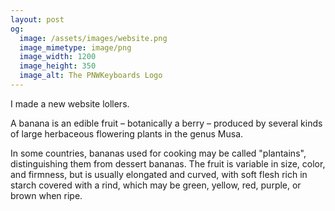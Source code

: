 ```yaml
---
layout: post
og:
  image: /assets/images/website.png
  image_mimetype: image/png
  image_width: 1200
  image_height: 350
  image_alt: The PNWKeyboards Logo
---
```


I made a new website lollers.

A banana is an edible fruit – botanically a berry – produced by several kinds
of large herbaceous flowering plants in the genus Musa.

In some countries, bananas used for cooking may be called "plantains",
distinguishing them from dessert bananas. The fruit is variable in size, color,
and firmness, but is usually elongated and curved, with soft flesh rich in
starch covered with a rind, which may be green, yellow, red, purple, or brown
when ripe.
